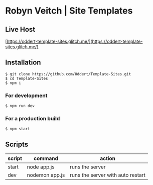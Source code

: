 # Robyn Veitch | Site Templates

## Live Host
[https://oddert-template-sites.glitch.me/](https://oddert-template-sites.glitch.me/)

## Installation
```
$ git clone https://github.com/Oddert/Template-Sites.git
$ cd Template-Sites
$ npm i
```
### For development
```
$ npm run dev
```
### For a production build
```
$ npm start
```

## Scripts
| script | command                                        | action
|--------|------------------------------------------------|------------------------------------------------|
| start  | node app.js                                    | runs the server                                |
| dev | nodemon app.js                                 | runs the server with auto restart              |
